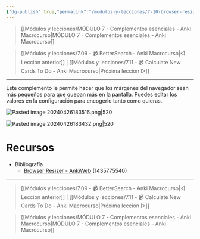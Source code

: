 ```yaml
---
{"dg-publish":true,"permalink":"/modulos-y-lecciones/7-10-browser-resizer-anki-macrocurso/","noteIcon":"","updated":"2024-05-22T19:38:30.405+02:00"}
---
```



> [[Módulos y lecciones/MÓDULO 7 - Complementos esenciales - Anki Macrocurso\|MÓDULO 7 - Complementos esenciales - Anki Macrocurso]]

> [[Módulos y lecciones/7.09 - 📹 BetterSearch - Anki Macrocurso\|◁ Lección anterior]] | [[Módulos y lecciones/7.11 - 📹 Calculate New Cards To Do - Anki Macrocurso\|Próxima lección ▷]]

---

Este complemento le permite hacer que los márgenes del navegador sean más pequeños para que quepan más en la pantalla. Puedes editar los valores en la configuración para encogerlo tanto como quieras.

![Pasted image 20240426183516.png|520](/img/user/ANEXOS/Pasted%20image%2020240426183516.png)

![Pasted image 20240426183432.png|520](/img/user/ANEXOS/Pasted%20image%2020240426183432.png)

# Recursos
- Bibliografía
	- [Browser Resizer - AnkiWeb](https://ankiweb.net/shared/info/1435775540) (1435775540)

---

> [[Módulos y lecciones/7.09 - 📹 BetterSearch - Anki Macrocurso\|◁ Lección anterior]] | [[Módulos y lecciones/7.11 - 📹 Calculate New Cards To Do - Anki Macrocurso\|Próxima lección ▷]]

> [[Módulos y lecciones/MÓDULO 7 - Complementos esenciales - Anki Macrocurso\|MÓDULO 7 - Complementos esenciales - Anki Macrocurso]]
